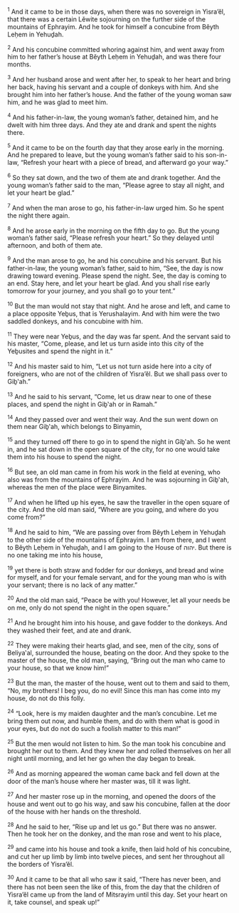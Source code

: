 <sup>1</sup> And it came to be in those days, when there was no sovereign in Yisra’ĕl, that there was a certain Lĕwite sojourning on the further side of the mountains of Ephrayim. And he took for himself a concubine from Bĕyth Leḥem in Yehuḏah.

<sup>2</sup> And his concubine committed whoring against him, and went away from him to her father’s house at Bĕyth Leḥem in Yehuḏah, and was there four months.

<sup>3</sup> And her husband arose and went after her, to speak to her heart and bring her back, having his servant and a couple of donkeys with him. And she brought him into her father’s house. And the father of the young woman saw him, and he was glad to meet him.

<sup>4</sup> And his father-in-law, the young woman’s father, detained him, and he dwelt with him three days. And they ate and drank and spent the nights there.

<sup>5</sup> And it came to be on the fourth day that they arose early in the morning. And he prepared to leave, but the young woman’s father said to his son-in-law, “Refresh your heart with a piece of bread, and afterward go your way.”

<sup>6</sup> So they sat down, and the two of them ate and drank together. And the young woman’s father said to the man, “Please agree to stay all night, and let your heart be glad.”

<sup>7</sup> And when the man arose to go, his father-in-law urged him. So he spent the night there again.

<sup>8</sup> And he arose early in the morning on the fifth day to go. But the young woman’s father said, “Please refresh your heart.” So they delayed until afternoon, and both of them ate.

<sup>9</sup> And the man arose to go, he and his concubine and his servant. But his father-in-law, the young woman’s father, said to him, “See, the day is now drawing toward evening. Please spend the night. See, the day is coming to an end. Stay here, and let your heart be glad. And you shall rise early tomorrow for your journey, and you shall go to your tent.”

<sup>10</sup> But the man would not stay that night. And he arose and left, and came to a place opposite Yeḇus, that is Yerushalayim. And with him were the two saddled donkeys, and his concubine with him.

<sup>11</sup> They were near Yeḇus, and the day was far spent. And the servant said to his master, “Come, please, and let us turn aside into this city of the Yeḇusites and spend the night in it.”

<sup>12</sup> And his master said to him, “Let us not turn aside here into a city of foreigners, who are not of the children of Yisra’ĕl. But we shall pass over to Giḇ‛ah.”

<sup>13</sup> And he said to his servant, “Come, let us draw near to one of these places, and spend the night in Giḇ‛ah or in Ramah.”

<sup>14</sup> And they passed over and went their way. And the sun went down on them near Giḇ‛ah, which belongs to Binyamin,

<sup>15</sup> and they turned off there to go in to spend the night in Giḇ‛ah. So he went in, and he sat down in the open square of the city, for no one would take them into his house to spend the night.

<sup>16</sup> But see, an old man came in from his work in the field at evening, who also was from the mountains of Ephrayim. And he was sojourning in Giḇ‛ah, whereas the men of the place were Binyamites.

<sup>17</sup> And when he lifted up his eyes, he saw the traveller in the open square of the city. And the old man said, “Where are you going, and where do you come from?”

<sup>18</sup> And he said to him, “We are passing over from Bĕyth Leḥem in Yehuḏah to the other side of the mountains of Ephrayim. I am from there, and I went to Bĕyth Leḥem in Yehuḏah, and I am going to the House of יהוה. But there is no one taking me into his house,

<sup>19</sup> yet there is both straw and fodder for our donkeys, and bread and wine for myself, and for your female servant, and for the young man who is with your servant; there is no lack of any matter.”

<sup>20</sup> And the old man said, “Peace be with you! However, let all your needs be on me, only do not spend the night in the open square.”

<sup>21</sup> And he brought him into his house, and gave fodder to the donkeys. And they washed their feet, and ate and drank.

<sup>22</sup> They were making their hearts glad, and see, men of the city, sons of Beliya‛al, surrounded the house, beating on the door. And they spoke to the master of the house, the old man, saying, “Bring out the man who came to your house, so that we know him!”

<sup>23</sup> But the man, the master of the house, went out to them and said to them, “No, my brothers! I beg you, do no evil! Since this man has come into my house, do not do this folly.

<sup>24</sup> “Look, here is my maiden daughter and the man’s concubine. Let me bring them out now, and humble them, and do with them what is good in your eyes, but do not do such a foolish matter to this man!”

<sup>25</sup> But the men would not listen to him. So the man took his concubine and brought her out to them. And they knew her and rolled themselves on her all night until morning, and let her go when the day began to break.

<sup>26</sup> And as morning appeared the woman came back and fell down at the door of the man’s house where her master was, till it was light.

<sup>27</sup> And her master rose up in the morning, and opened the doors of the house and went out to go his way, and saw his concubine, fallen at the door of the house with her hands on the threshold.

<sup>28</sup> And he said to her, “Rise up and let us go.” But there was no answer. Then he took her on the donkey, and the man rose and went to his place,

<sup>29</sup> and came into his house and took a knife, then laid hold of his concubine, and cut her up limb by limb into twelve pieces, and sent her throughout all the borders of Yisra’ĕl.

<sup>30</sup> And it came to be that all who saw it said, “There has never been, and there has not been seen the like of this, from the day that the children of Yisra’ĕl came up from the land of Mitsrayim until this day. Set your heart on it, take counsel, and speak up!”

